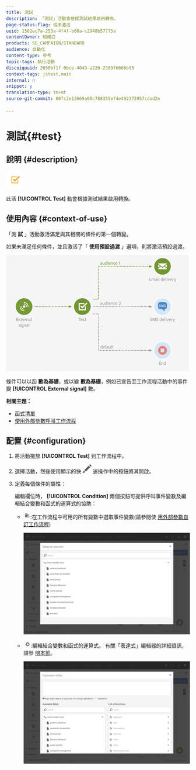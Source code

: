 ```yaml
---
title: 測試
description: 「測試」活動會根據測試結果啟用轉換。
page-status-flag: 從未激活
uuid: 1562ec7a-253a-4f4f-b66a-c2948b57775a
contentOwner: 紹維亞
products: SG_CAMPAIGN/STANDARD
audience: 自動化
content-type: 參考
topic-tags: 執行活動
discoiquuid: 2650bf1f-0bce-4049-a226-2369f6666b95
context-tags: jstest,main
internal: n
snippet: y
translation-type: tm+mt
source-git-commit: 00fc2e12669a00c788355ef4e492375957cdad2e

---
```



# 測試{#test}

## 說明 {#description}

![](assets/test.png)

此活 **[!UICONTROL Test]** 動會根據測試結果啟用轉換。

## 使用內容 {#context-of-use}

「測 **試** 」活動激活滿足與其相關的條件的第一個轉變。

如果未滿足任何條件，並且激活了「 **使用預設過渡** 」選項，則將激活預設過渡。

![](assets/wkf_test_activity_example.png)

條件可以以函 **數為基礎**，或以變 **數為基礎**，例如已宣告至工作流程活動中的事件變 **[!UICONTROL External signal]** 數。

**相關主題：**

* [函式清單](../../automating/using/list-of-functions.md)
* [使用外部參數呼叫工作流程](../../automating/using/calling-a-workflow-with-external-parameters.md)

## 配置 {#configuration}

1. 將活動拖放 **[!UICONTROL Test]** 到工作流程中。
1. 選擇活動，然後使用顯示的快 ![](assets/edit_darkgrey-24px.png) 速操作中的按鈕將其開啟。
1. 定義每個條件的屬性：

   編輯欄位時， **[!UICONTROL Condition]** 兩個按鈕可提供呼叫事件變數及編輯結合變數和函式的運算式的協助：

   * ![](assets/extsignal_picker.png):在工作流程中可用的所有變數中選取事件變數(請參閱使 [用外部參數自訂工作流程](../../automating/using/calling-a-workflow-with-external-parameters.md#customizing-a-workflow-with-external-parameters))

      ![](assets/wkf_test_activity_variables.png)

   * ![](assets/extsignal_expression_editor.png):編輯結合變數和函式的運算式。 有關「表達式」編輯器的詳細資訊，請參 [閱本節](../../automating/using/advanced-expression-editing.md)。

      ![](assets/wkf_test_activity_variables_expression.png)

